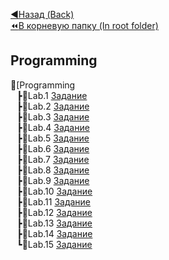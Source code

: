 [:arrow_backward:Назад (Back)](https://github.com/Bloodies/HSE-University-projects/tree/Bloodies/Course-1)  
[:rewind:В корневую папку (In root folder)](https://github.com/Bloodies/HSE-University-projects) 
## Programming

📁[Programming
<br>⠀┣📁Lab.1 [Задание](https://github.com/Bloodies/HSE-University-projects/blob/Bloodies/Course-1/Programming/.docs/Tasks/%D0%9F%D1%80%D0%B0%D0%BA%D1%82%D0%B8%D1%87%D0%B5%D1%81%D0%BA%D0%B0%D1%8F%20%D1%80%D0%B0%D0%B1%D0%BE%D1%82%D0%B0%20%E2%84%961.pdf)
<br>⠀┣📁Lab.2 [Задание](https://github.com/Bloodies/HSE-University-projects/blob/Bloodies/Course-1/Programming/.docs/Tasks/%D0%9F%D1%80%D0%B0%D0%BA%D1%82%D0%B8%D1%87%D0%B5%D1%81%D0%BA%D0%B0%D1%8F%20%D1%80%D0%B0%D0%B1%D0%BE%D1%82%D0%B0%20%E2%84%962.pdf)
<br>⠀┣📁Lab.3 [Задание](https://github.com/Bloodies/HSE-University-projects/blob/Bloodies/Course-1/Programming/.docs/Tasks/%D0%9F%D1%80%D0%B0%D0%BA%D1%82%D0%B8%D1%87%D0%B5%D1%81%D0%BA%D0%B0%D1%8F%20%D1%80%D0%B0%D0%B1%D0%BE%D1%82%D0%B0%20%E2%84%963.pdf)
<br>⠀┣📁Lab.4 [Задание](https://github.com/Bloodies/HSE-University-projects/blob/Bloodies/Course-1/Programming/.docs/Tasks/%D0%9F%D1%80%D0%B0%D0%BA%D1%82%D0%B8%D1%87%D0%B5%D1%81%D0%BA%D0%B0%D1%8F%20%D1%80%D0%B0%D0%B1%D0%BE%D1%82%D0%B0%20%E2%84%964.pdf)
<br>⠀┣📁Lab.5 [Задание](https://github.com/Bloodies/HSE-University-projects/blob/Bloodies/Course-1/Programming/.docs/Tasks/%D0%9F%D1%80%D0%B0%D0%BA%D1%82%D0%B8%D1%87%D0%B5%D1%81%D0%BA%D0%B0%D1%8F%20%D1%80%D0%B0%D0%B1%D0%BE%D1%82%D0%B0%20%E2%84%965.pdf)
<br>⠀┣📁Lab.6 [Задание](https://github.com/Bloodies/HSE-University-projects/blob/Bloodies/Course-1/Programming/.docs/Tasks/%D0%9F%D1%80%D0%B0%D0%BA%D1%82%D0%B8%D1%87%D0%B5%D1%81%D0%BA%D0%B0%D1%8F%20%D1%80%D0%B0%D0%B1%D0%BE%D1%82%D0%B0%20%E2%84%966.pdf)
<br>⠀┣📁Lab.7 [Задание](https://github.com/Bloodies/HSE-University-projects/blob/Bloodies/Course-1/Programming/.docs/Tasks/%D0%9F%D1%80%D0%B0%D0%BA%D1%82%D0%B8%D1%87%D0%B5%D1%81%D0%BA%D0%B0%D1%8F%20%D1%80%D0%B0%D0%B1%D0%BE%D1%82%D0%B0%20%E2%84%967.pdf)
<br>⠀┣📁Lab.8 [Задание](https://github.com/Bloodies/HSE-University-projects/blob/Bloodies/Course-1/Programming/.docs/Tasks/%D0%9F%D1%80%D0%B0%D0%BA%D1%82%D0%B8%D1%87%D0%B5%D1%81%D0%BA%D0%B0%D1%8F%20%D1%80%D0%B0%D0%B1%D0%BE%D1%82%D0%B0%20%E2%84%968.pdf)
<br>⠀┣📁Lab.9 [Задание](https://github.com/Bloodies/HSE-University-projects/blob/Bloodies/Course-1/Programming/.docs/Tasks/%D0%9F%D1%80%D0%B0%D0%BA%D1%82%D0%B8%D1%87%D0%B5%D1%81%D0%BA%D0%B0%D1%8F%20%D1%80%D0%B0%D0%B1%D0%BE%D1%82%D0%B0%20%E2%84%969.pdf)
<br>⠀┣📁Lab.10 [Задание](https://github.com/Bloodies/HSE-University-projects/blob/Bloodies/Course-1/Programming/.docs/Tasks/%D0%9F%D1%80%D0%B0%D0%BA%D1%82%D0%B8%D1%87%D0%B5%D1%81%D0%BA%D0%B0%D1%8F%20%D1%80%D0%B0%D0%B1%D0%BE%D1%82%D0%B0%20%E2%84%9610.pdf)
<br>⠀┣📁Lab.11 [Задание](https://github.com/Bloodies/HSE-University-projects/blob/Bloodies/Course-1/Programming/.docs/Tasks/%D0%9F%D1%80%D0%B0%D0%BA%D1%82%D0%B8%D1%87%D0%B5%D1%81%D0%BA%D0%B0%D1%8F%20%D1%80%D0%B0%D0%B1%D0%BE%D1%82%D0%B0%20%E2%84%9611.pdf)
<br>⠀┣📁Lab.12 [Задание](https://github.com/Bloodies/HSE-University-projects/blob/Bloodies/Course-1/Programming/.docs/Tasks/%D0%9F%D1%80%D0%B0%D0%BA%D1%82%D0%B8%D1%87%D0%B5%D1%81%D0%BA%D0%B0%D1%8F%20%D1%80%D0%B0%D0%B1%D0%BE%D1%82%D0%B0%20%E2%84%9612.pdf)
<br>⠀┣📁Lab.13 [Задание](https://github.com/Bloodies/HSE-University-projects/blob/Bloodies/Course-1/Programming/.docs/Tasks/%D0%9F%D1%80%D0%B0%D0%BA%D1%82%D0%B8%D1%87%D0%B5%D1%81%D0%BA%D0%B0%D1%8F%20%D1%80%D0%B0%D0%B1%D0%BE%D1%82%D0%B0%20%E2%84%9613.pdf)
<br>⠀┣📁Lab.14 [Задание](https://github.com/Bloodies/HSE-University-projects/blob/Bloodies/Course-1/Programming/.docs/Tasks/%D0%9F%D1%80%D0%B0%D0%BA%D1%82%D0%B8%D1%87%D0%B5%D1%81%D0%BA%D0%B0%D1%8F%20%D1%80%D0%B0%D0%B1%D0%BE%D1%82%D0%B0%20%E2%84%9614.pdf)
<br>⠀┗📁Lab.15 [Задание](https://github.com/Bloodies/HSE-University-projects/blob/Bloodies/Course-1/Programming/.docs/Tasks/%D0%9F%D1%80%D0%B0%D0%BA%D1%82%D0%B8%D1%87%D0%B5%D1%81%D0%BA%D0%B0%D1%8F%20%D1%80%D0%B0%D0%B1%D0%BE%D1%82%D0%B0%20%E2%84%9615.pdf)
